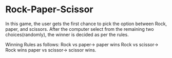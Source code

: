 # Rock-Paper-Scissor
In this game, the user gets the first chance to pick the option between Rock, paper, and scissors. After the computer select from the remaining two choices(randomly), the winner is decided as per the rules.

Winning Rules as follows:
Rock vs paper-> paper wins
Rock vs scissor-> Rock wins
paper vs scissor-> scissor wins.
